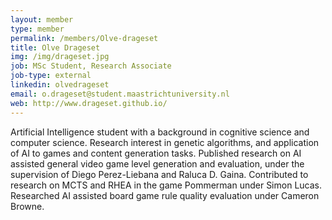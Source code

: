 ```yaml
---
layout: member
type: member
permalink: /members/Olve-drageset
title: Olve Drageset
img: /img/drageset.jpg
job: MSc Student, Research Associate
job-type: external
linkedin: olvedrageset
email: o.drageset@student.maastrichtuniversity.nl
web: http://www.drageset.github.io/
---
```


Artificial Intelligence student with a background in cognitive science and computer science. Research interest in genetic algorithms, and application of AI to games and content generation tasks. Published research on AI assisted general video game level generation and evaluation, under the supervision of Diego Perez-Liebana and Raluca D. Gaina. Contributed to research on MCTS and RHEA in the game Pommerman under Simon Lucas. Researched AI assisted board game rule quality evaluation under Cameron Browne.